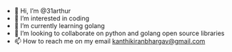 - 👋 Hi, I’m @31arthur
- 👀 I’m interested in coding
- 🌱 I’m currently learning golang
- 💞️ I’m looking to collaborate on python and golang open source libraries
- 📫 How to reach me on my email kanthikiranbhargav@gmail.com

